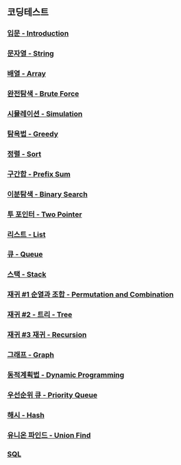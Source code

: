 코딩테스트
----------

### [입문 - Introduction](https://github.com/nicky-day/CodingTest/blob/main/src/main/java/org/example/introduction/README.md)
### [문자열 - String](https://github.com/nicky-day/CodingTest/blob/main/src/main/java/org/example/string/README.md)
### [배열 - Array](https://github.com/nicky-day/CodingTest/blob/main/src/main/java/org/example/array/README.md)
### [완전탐색 - Brute Force](https://github.com/nicky-day/CodingTest/blob/main/src/main/java/org/example/brute_force/README.md)
### [시뮬레이션 - Simulation](https://github.com/nicky-day/CodingTest/blob/main/src/main/java/org/example/simulation/README.md)
### [탐욕법 - Greedy](https://github.com/nicky-day/CodingTest/blob/main/src/main/java/org/example/greedy/README.md)
### [정렬 - Sort](https://github.com/nicky-day/CodingTest/blob/main/src/main/java/org/example/sort/README.md)
### [구간합 - Prefix Sum](https://github.com/nicky-day/CodingTest/blob/main/src/main/java/org/example/prefix_sum/README.md)
### [이분탐색 - Binary Search](https://github.com/nicky-day/CodingTest/blob/main/src/main/java/org/example/binary_search/README.md)
### [투 포인터 - Two Pointer](https://github.com/nicky-day/CodingTest/blob/main/src/main/java/org/example/two_pointer/README.md)
### [리스트 - List](https://github.com/nicky-day/CodingTest/blob/main/src/main/java/org/example/list/README.md)
### [큐 - Queue](https://github.com/nicky-day/CodingTest/blob/main/src/main/java/org/example/queue/README.md)
### [스택 - Stack](https://github.com/nicky-day/CodingTest/blob/main/src/main/java/org/example/stack/README.md)
### [재귀 #1 순열과 조합 - Permutation and Combination](https://github.com/nicky-day/CodingTest/blob/main/src/main/java/org/example/recursion_permutaion_and_combination/README.md)
### [재귀 #2 - 트리 - Tree](https://github.com/nicky-day/CodingTest/blob/main/src/main/java/org/example/recursion_tree/README.md)
### [재귀 #3 재귀 - Recursion](https://github.com/nicky-day/CodingTest/blob/main/src/main/java/org/example/recursion/README.md)
### [그래프 - Graph](https://github.com/nicky-day/CodingTest/blob/main/src/main/java/org/example/graph/README.md)
### [동적계획법 - Dynamic Programming](https://github.com/nicky-day/CodingTest/blob/main/src/main/java/org/example/dynamic_programming/README.md)
### [우선순위 큐 - Priority Queue](https://github.com/nicky-day/CodingTest/blob/main/src/main/java/org/example/priority_queue/README.md)
### [해시 - Hash](https://github.com/nicky-day/CodingTest/blob/main/src/main/java/org/example/hash/README.md)
### [유니온 파인드 - Union Find](https://github.com/nicky-day/CodingTest/blob/main/src/main/java/org/example/union_find/README.md)
### [SQL](https://github.com/nicky-day/CodingTest/blob/main/src/main/java/org/example/sql/README.md)

